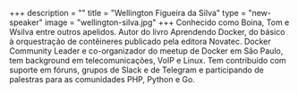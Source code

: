 +++
description = ""
title = "Wellington Figueira da Silva"
type = "new-speaker"
image = "wellington-silva.jpg"
+++
Conhecido como Boina, Tom e Wsilva entre outros apelidos. Autor do livro Aprendendo Docker, do básico à orquestração de contêineres publicado pela editora Novatec. Docker Community Leader e co-organizador do meetup de Docker em São Paulo, tem background em telecomunicações, VoIP e Linux. Tem contribuído com suporte em fóruns, grupos de Slack e de Telegram e participando de palestras para as comunidades PHP, Python e Go.